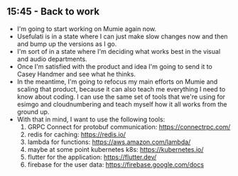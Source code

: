 ## 15:45 - Back to work
- I'm going to start working on Mumie again now.
- Usefulati is in a state where I can just make slow changes now and then and bump up the versions as I go.
- I'm sort of in a state where I'm deciding what works best in the visual and audio departments.
- Once I'm satisfied with the product and idea I'm going to send it to Casey Handmer and see what he thinks.
- In the meantime, I'm going to refocus my main efforts on Mumie and scaling that product, because it can also teach me everything I need to know about coding. I can use the same set of tools that we're using for esimgo and cloudnumbering and teach myself how it all works from the ground up.
- With that in mind, I want to use the following tools:
	1. GRPC Connect for protobuf communication: https://connectrpc.com/
	2. redis for caching: https://redis.io/
	3. lambda for functions: https://aws.amazon.com/lambda/
	4. maybe at some point kubernetes k8s: https://kubernetes.io/
	5. flutter for the application: https://flutter.dev/
	6. firebase for the user data: https://firebase.google.com/docs
